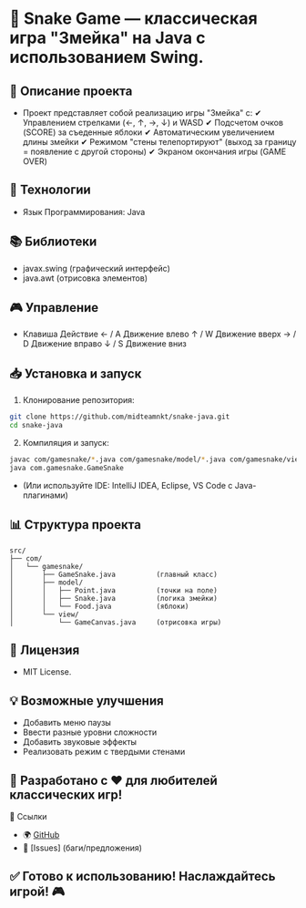 # 🐍 Snake Game — классическая игра "Змейка" на Java с использованием Swing.

## 📌 Описание проекта
- Проект представляет собой реализацию игры "Змейка" с:
✔ Управлением стрелками (←, ↑, →, ↓) и WASD
✔ Подсчетом очков (SCORE) за съеденные яблоки
✔ Автоматическим увеличением длины змейки
✔ Режимом "стены телепортируют" (выход за границу = появление с другой стороны)
✔ Экраном окончания игры (GAME OVER)

## 🧠 Технологии
- Язык Программирования: Java

## 📚 Библиотеки
- javax.swing (графический интерфейс)
- java.awt (отрисовка элементов)

## 🎮 Управление
- Клавиша Действие
← / A	Движение влево
↑ / W	Движение вверх
→ / D	Движение вправо
↓ / S	Движение вниз

## 📥 Установка и запуск
1. Клонирование репозитория:
```bash
git clone https://github.com/midteamnkt/snake-java.git
cd snake-java
```
2. Компиляция и запуск:
```bash
javac com/gamesnake/*.java com/gamesnake/model/*.java com/gamesnake/view/*.java
java com.gamesnake.GameSnake
```
- (Или используйте IDE: IntelliJ IDEA, Eclipse, VS Code с Java-плагинами)

## 📊 Структура проекта
```
src/
├── com/
│   └── gamesnake/
│       ├── GameSnake.java          (главный класс)
│       ├── model/
│       │   ├── Point.java          (точки на поле)
│       │   ├── Snake.java          (логика змейки)
│       │   └── Food.java           (яблоки)
│       └── view/
│           └── GameCanvas.java     (отрисовка игры)
```

## 📜 Лицензия
- MIT License.

## 💡 Возможные улучшения
- Добавить меню паузы
- Ввести разные уровни сложности
- Добавить звуковые эффекты
- Реализовать режим с твердыми стенами

## 🚀 Разработано с ❤️ для любителей классических игр!

🔗 Ссылки
- 🌍 [GitHub](https://github.com/midteamnkt/snake-java)
- 📩 [Issues] (баги/предложения)

## ✅ Готово к использованию! Наслаждайтесь игрой! 🎮
